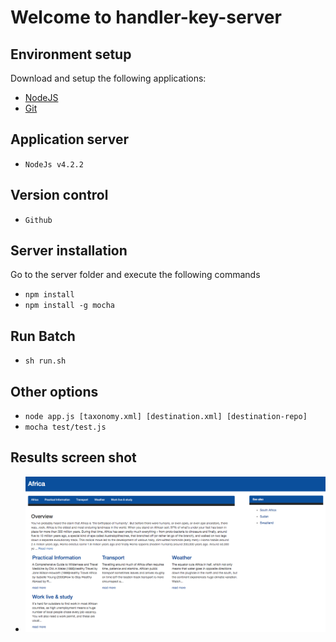 # Welcome to handler-key-server

## Environment setup
Download and setup the following applications:

- [NodeJS](https://nodejs.org/)  
- [Git](http://git-scm.com/) 

## Application server
 - `NodeJs v4.2.2`

## Version control
 - `Github`

## Server installation 
Go to the server folder and execute the following commands

- `npm install`
- `npm install -g mocha`

## Run Batch
 - `sh run.sh`

## Other options
  - `node app.js [taxonomy.xml] [destination.xml] [destination-repo]`
  - `mocha test/test.js`
 
## Results screen shot
  - ![alt tag](https://github.com/kbouzidi/destinationbatch/blob/develop/screenshot/Example.png)

